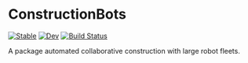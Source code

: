 # ConstructionBots

[![Stable](https://img.shields.io/badge/docs-stable-blue.svg)](https://kylejbrown17.github.io/ConstructionBots.jl/stable)
[![Dev](https://img.shields.io/badge/docs-dev-blue.svg)](https://kylejbrown17.github.io/ConstructionBots.jl/dev)
[![Build Status](https://github.com/kylejbrown17/ConstructionBots.jl/workflows/CI/badge.svg)](https://github.com/kylejbrown17/ConstructionBots.jl/actions)

A package automated collaborative construction with large robot fleets.
